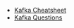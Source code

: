  - [Kafka Cheatsheet](https://github.com/therealdumbprogrammer/notes/blob/main/kafka/Kafka.md)
 - [Kafka Questions](https://github.com/therealdumbprogrammer/notes/blob/main/kafka/kafka-questions.md)